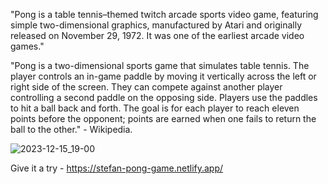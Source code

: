 "Pong is a table tennis–themed twitch arcade sports video game, featuring simple two-dimensional graphics, manufactured by Atari and originally released on November 29, 1972. It was one of the earliest arcade video games." 

"Pong is a two-dimensional sports game that simulates table tennis. The player controls an in-game paddle by moving it vertically across the left or right side of the screen. They can compete against another player controlling a second paddle on the opposing side. Players use the paddles to hit a ball back and forth. The goal is for each player to reach eleven points before the opponent; points are earned when one fails to return the ball to the other." - Wikipedia.

![2023-12-15_19-00](https://github.com/StefanSchutte/---template-pong/assets/127427422/3ca7c6df-6808-47b3-98ec-33745dc89eed)

Give it a try - https://stefan-pong-game.netlify.app/
